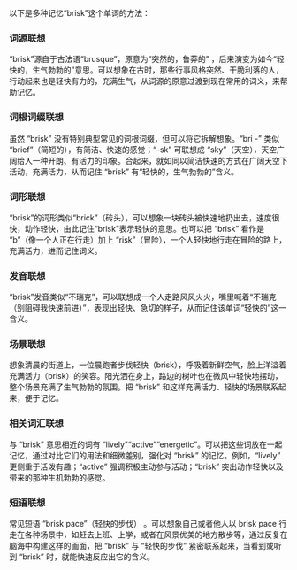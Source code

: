 以下是多种记忆“brisk”这个单词的方法：

### 词源联想
“brisk”源自于古法语“brusque”，原意为“突然的，鲁莽的” ，后来演变为如今“轻快的，生气勃勃的”意思。可以想象在古时，那些行事风格突然、干脆利落的人，行动起来也是轻快有力的，充满生气，从词源的原意过渡到现在常用的词义，来帮助记忆。

### 词根词缀联想
虽然 “brisk” 没有特别典型常见的词根词缀，但可以将它拆解想象。“bri -” 类似 “brief”（简短的），有简洁、快速的感觉；“-sk” 可联想成 “sky”（天空），天空广阔给人一种开朗、有活力的印象。合起来，就如同以简洁快速的方式在广阔天空下活动，充满活力，从而记住 “brisk” 有“轻快的，生气勃勃的”含义。

### 词形联想
“brisk”的词形类似“brick”（砖头），可以想象一块砖头被快速地扔出去，速度很快，动作轻快，由此记住“brisk”表示轻快的意思。也可以把 “brisk” 看作是 “b”（像一个人正在行走）加上 “risk”（冒险），一个人轻快地行走在冒险的路上，充满活力，进而记住词义。

### 发音联想
“brisk”发音类似“不瑞克”，可以联想成一个人走路风风火火，嘴里喊着“不瑞克（别阻碍我快速前进）”，表现出轻快、急切的样子，从而记住该单词“轻快的”这一含义。

### 场景联想
想象清晨的街道上，一位晨跑者步伐轻快（brisk），呼吸着新鲜空气，脸上洋溢着充满活力（brisk）的笑容。阳光洒在身上，路边的树叶也在微风中轻快地摆动，整个场景充满了生气勃勃的氛围。把 “brisk” 和这样充满活力、轻快的场景联系起来，便于记忆。

### 相关词汇联想
与 “brisk” 意思相近的词有 “lively”“active”“energetic”。可以把这些词放在一起记忆，通过对比它们的用法和细微差别，强化对 “brisk” 的记忆。例如，“lively” 更侧重于活泼有趣；“active” 强调积极主动参与活动；“brisk” 突出动作轻快以及带来的那种生机勃勃的感觉。 

### 短语联想
常见短语 “brisk pace”（轻快的步伐） 。可以想象自己或者他人以 brisk pace 行走在各种场景中，如赶去上班、上学，或者在风景优美的地方散步等，通过反复在脑海中构建这样的画面，把 “brisk” 与 “轻快的步伐” 紧密联系起来，当看到或听到 “brisk” 时，就能快速反应出它的含义。 